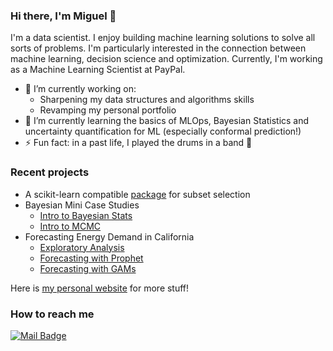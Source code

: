 ### Hi there, I'm Miguel 👋

I'm a data scientist. I enjoy building machine learning solutions to solve all sorts of problems. I'm particularly interested in the connection between machine learning, decision science and optimization. Currently, I'm working as a Machine Learning Scientist at PayPal.

- 🔭 I’m currently working on:
  - Sharpening my data structures and algorithms skills
  - Revamping my personal portfolio
- 🌱 I’m currently learning the basics of MLOps, Bayesian Statistics and uncertainty quantification for ML (especially conformal prediction!)
- ⚡ Fun fact: in a past life, I played the drums in a band 🥁

<!-- I also write about non-data related topics in my blog -->

### Recent projects

* A scikit-learn compatible [package](https://github.com/miguelfmc/sklearn-discretefirstorder) for subset selection
* Bayesian Mini Case Studies
  * [Intro to Bayesian Stats](https://miguelfmc.github.io/projects/LogisticRegression-Part1.html)
  * [Intro to MCMC](https://miguelfmc.github.io/projects/LogisticRegression-Part2.html)
* Forecasting Energy Demand in California
  * [Exploratory Analysis](https://miguelfmc.github.io/projects/1_CaliforniaEnergyDemandEDA.html)
  * [Forecasting with Prophet](https://miguelfmc.github.io/projects/2_LoadForecastingWithProphet.html)
  * [Forecasting with GAMs](https://miguelfmc.github.io/projects/3_LoadForecastingGAMs.html)

Here is [my personal website](https://miguelfmc.github.io/) for more stuff!

### How to reach me

<a href="mailto:miguelfm95@gmail.com">
    <img src="https://img.shields.io/badge/Gmail-D14836?style=for-the-badge&logo=gmail&logoColor=white" alt="Mail Badge"/>
</a>
